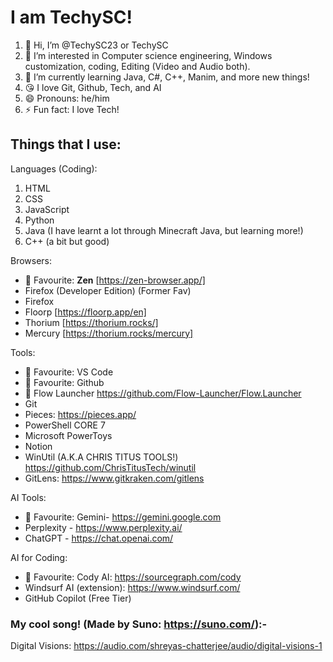 # I am TechySC!

1. 👋 Hi, I’m @TechySC23 or TechySC
2. 👀 I’m interested in Computer science engineering, Windows customization, coding, Editing (Video and Audio both).
3. 🌱 I’m currently learning Java, C#, C++, Manim, and more new things!
4. 😘 I love Git, Github, Tech, and AI
5. 😄 Pronouns: he/him
6. ⚡ Fun fact: I love Tech!


## Things that I use:

Languages (Coding):
1. HTML
2. CSS
3. JavaScript
4. Python
5. Java (I have learnt a lot through Minecraft Java, but learning more!)
6. C++ (a bit but good)

Browsers:
- 💙 Favourite: __**Zen**__ [https://zen-browser.app/]
- Firefox (Developer Edition) (Former Fav)
- Firefox
- Floorp [https://floorp.app/en]
- Thorium [https://thorium.rocks/]
- Mercury [https://thorium.rocks/mercury]

Tools:
- 💙 Favourite: VS Code
- 💙 Favourite: Github
- 💙 Flow Launcher <https://github.com/Flow-Launcher/Flow.Launcher>
- Git
- Pieces: <https://pieces.app/>
- PowerShell CORE 7
- Microsoft PowerToys
- Notion
- WinUtil (A.K.A CHRIS TITUS TOOLS!) <https://github.com/ChrisTitusTech/winutil>
- GitLens: <https://www.gitkraken.com/gitlens>

AI Tools:
- 💙 Favourite: Gemini- <https://gemini.google.com>
- Perplexity - <https://www.perplexity.ai/>
- ChatGPT - <https://chat.openai.com/>

AI for Coding:
- 💙 Favourite: Cody AI: <https://sourcegraph.com/cody>
- Windsurf AI (extension): <https://www.windsurf.com/>
- GitHub Copilot (Free Tier)

### My cool song! (Made by Suno: <https://suno.com/>):-
Digital Visions: https://audio.com/shreyas-chatterjee/audio/digital-visions-1
<!---
TechySC23/TechySC23 is a ✨ special ✨ repository because its `README.md` (this file) appears on your GitHub profile.
You can click the Preview link to take a look at your changes.
--->
